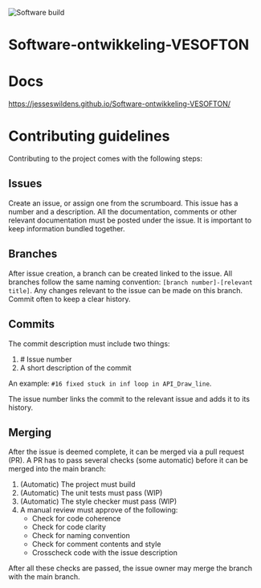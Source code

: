 ![Software build](https://github.com/JesseSwildens/Software-ontwikkeling-VESOFTON/actions/workflows/main.yml/badge.svg?branch=main)

# Software-ontwikkeling-VESOFTON

# Docs
https://jesseswildens.github.io/Software-ontwikkeling-VESOFTON/

# Contributing guidelines
Contributing to the project comes with the following steps:

## Issues
Create an issue, or assign one from the scrumboard. This issue has a number and a description. All the documentation, comments or other relevant documentation must be posted under the issue. It is important to keep information bundled together.

## Branches
After issue creation, a branch can be created linked to the issue. All branches follow the same naming convention: `[branch number]-[relevant title]`. Any changes relevant to the issue can be made on this branch. Commit often to keep a clear history.

## Commits
The commit description must include two things:
1. \# Issue number
2. A short description of the commit

An example: `#16 fixed stuck in inf loop in API_Draw_line`.

The issue number links the commit to the relevant issue and adds it to its history.

## Merging
After the issue is deemed complete, it can be merged via a pull request (PR). A PR has to pass several  checks (some automatic) before it can be merged into the main branch:

1. (Automatic) The project must build
2. (Automatic) The unit tests must pass (WIP)
3. (Automatic) The style checker must pass (WIP)
4. A manual review must approve of the following:
    - Check for code coherence
    - Check for code clarity
    - Check for naming convention
    - Check for comment contents and style
    - Crosscheck code with the issue description

After all these checks are passed, the issue owner may merge the branch with the main branch.

